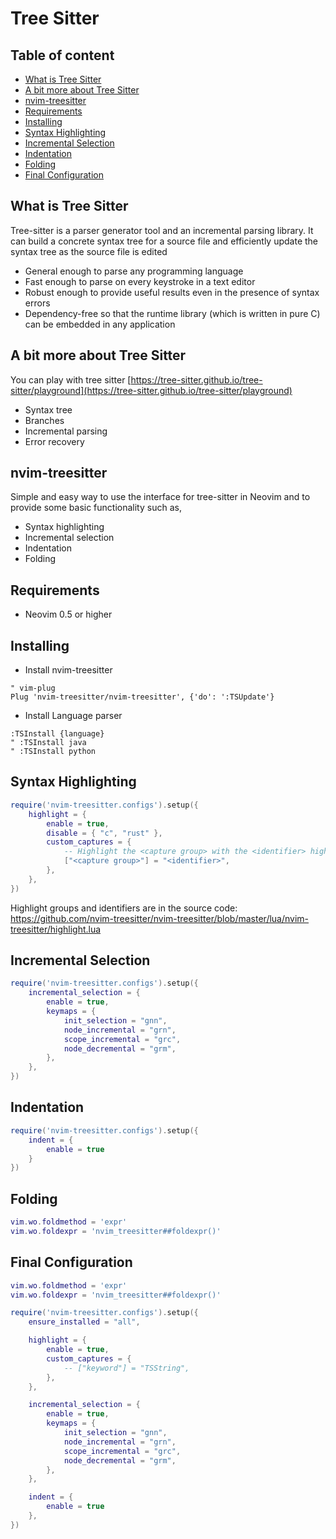 # Tree Sitter

## Table of content
- [What is Tree Sitter](##what-is-tree-sitter)
- [A bit more about Tree Sitter](##a-bit-more-about-tree-sitter)
- [nvim-treesitter](##nvim-treesitter)
- [Requirements](##requirements)
- [Installing](##installing)
- [Syntax Highlighting](##syntax-highlighting)
- [Incremental Selection](##incremental-selection)
- [Indentation](##indentation)
- [Folding](##folding)
- [Final Configuration](##final-configuration)

## What is Tree Sitter

Tree-sitter is a parser generator tool and an incremental parsing library.
It can build a concrete syntax tree for a source file and efficiently update
the syntax tree as the source file is edited

- General enough to parse any programming language
- Fast enough to parse on every keystroke in a text editor
- Robust enough to provide useful results even in the presence of syntax errors
- Dependency-free so that the runtime library (which is written in pure C)
can be embedded in any application

## A bit more about Tree Sitter

You can play with tree sitter [https://tree-sitter.github.io/tree-sitter/playground](https://tree-sitter.github.io/tree-sitter/playground)
- Syntax tree
- Branches
- Incremental parsing
- Error recovery

## nvim-treesitter

Simple and easy way to use the interface for tree-sitter in Neovim and to provide
some basic functionality such as,

- Syntax highlighting
- Incremental selection
- Indentation
- Folding

## Requirements

- Neovim 0.5 or higher

## Installing

- Install nvim-treesitter

```vim
" vim-plug
Plug 'nvim-treesitter/nvim-treesitter', {'do': ':TSUpdate'}
```

- Install Language parser

```vim
:TSInstall {language}
" :TSInstall java
" :TSInstall python
```

## Syntax Highlighting

```lua
require('nvim-treesitter.configs').setup({
    highlight = {
        enable = true,
        disable = { "c", "rust" },
        custom_captures = {
            -- Highlight the <capture group> with the <identifier> highlight group.
            ["<capture group>"] = "<identifier>",
        },
    },
})
```

Highlight groups and identifiers are in the source code:
https://github.com/nvim-treesitter/nvim-treesitter/blob/master/lua/nvim-treesitter/highlight.lua

## Incremental Selection

```lua
require('nvim-treesitter.configs').setup({
    incremental_selection = {
        enable = true,
        keymaps = {
            init_selection = "gnn",
            node_incremental = "grn",
            scope_incremental = "grc",
            node_decremental = "grm",
        },
    },
})
```

## Indentation

```lua
require('nvim-treesitter.configs').setup({
    indent = {
        enable = true
    }
})
```

## Folding

```lua
vim.wo.foldmethod = 'expr'
vim.wo.foldexpr = 'nvim_treesitter##foldexpr()'
```

## Final Configuration

```lua
vim.wo.foldmethod = 'expr'
vim.wo.foldexpr = 'nvim_treesitter##foldexpr()'

require('nvim-treesitter.configs').setup({
    ensure_installed = "all",

    highlight = {
        enable = true,
        custom_captures = {
            -- ["keyword"] = "TSString",
        },
    },

    incremental_selection = {
        enable = true,
        keymaps = {
            init_selection = "gnn",
            node_incremental = "grn",
            scope_incremental = "grc",
            node_decremental = "grm",
        },
    },

    indent = {
        enable = true
    },
})
```
